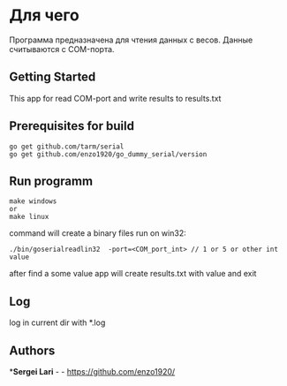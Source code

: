 # Для чего
Программа предназначена для чтения данных с весов. 
Данные считываются с COM-порта.


## Getting Started
This app for read  COM-port and write results to results.txt

## Prerequisites for build

```
go get github.com/tarm/serial
go get github.com/enzo1920/go_dummy_serial/version
```


## Run programm 
```
make windows
or
make linux 
```
command will create a binary files
run on win32:
```
./bin/goserialreadlin32  -port=<COM_port_int> // 1 or 5 or other int value
```
after find a some value app will create results.txt with value and exit

## Log 
log in current dir with *.log



## Authors

***Sergei Lari** - - https://github.com/enzo1920/

